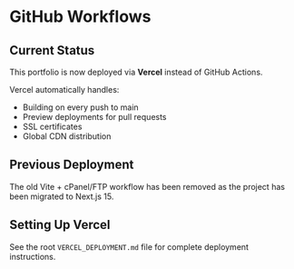 # GitHub Workflows

## Current Status

This portfolio is now deployed via **Vercel** instead of GitHub Actions.

Vercel automatically handles:
- Building on every push to main
- Preview deployments for pull requests
- SSL certificates
- Global CDN distribution

## Previous Deployment

The old Vite + cPanel/FTP workflow has been removed as the project has been migrated to Next.js 15.

## Setting Up Vercel

See the root `VERCEL_DEPLOYMENT.md` file for complete deployment instructions.
